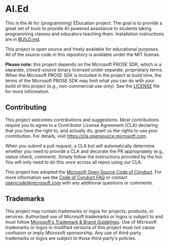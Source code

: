 # AI.Ed

This is the AI for (programming) EDucation project.  The goal is to provide a great set of tools to provide AI-powered
assistance to students taking programming classes and educators teaching them. Installation instructions are in 
[BUILD.md](https://github.com/microsoft/ai.ed/blob/main/BUILD.md).

This project is open source and freely available for educational purposes.  All of the source code in this repository is
available under the MIT license.

**Please note:** this project depends on the Microsoft PROSE SDK, which is a separate, closed-source binary licensed
under separate, proprietary terms.  When the Microsoft PROSE SDK is included in the project at build time, the terms of
the Microsoft PROSE SDK may limit what you can do with your build of this project (e.g., non-commercial use only).  See
the [LICENSE](LICENSE) file for more information.

## Contributing

This project welcomes contributions and suggestions.  Most contributions require you to agree to a Contributor License
Agreement (CLA) declaring that you have the right to, and actually do, grant us the rights to use your contribution. For
details, visit https://cla.opensource.microsoft.com.

When you submit a pull request, a CLA bot will automatically determine whether you need to provide a CLA and decorate
the PR appropriately (e.g., status check, comment). Simply follow the instructions provided by the bot. You will only
need to do this once across all repos using our CLA.

This project has adopted the [Microsoft Open Source Code of Conduct](https://opensource.microsoft.com/codeofconduct/).
For more information see the [Code of Conduct FAQ](https://opensource.microsoft.com/codeofconduct/faq/) or contact
[opencode@microsoft.com](mailto:opencode@microsoft.com) with any additional questions or comments.

## Trademarks

This project may contain trademarks or logos for projects, products, or services. Authorized use of Microsoft trademarks
or logos is subject to and must follow [Microsoft's Trademark & Brand
Guidelines](https://www.microsoft.com/en-us/legal/intellectualproperty/trademarks/usage/general). Use of Microsoft
trademarks or logos in modified versions of this project must not cause confusion or imply Microsoft sponsorship. Any
use of third-party trademarks or logos are subject to those third-party's policies.
